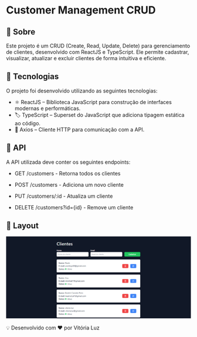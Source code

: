 # Customer Management CRUD

## 📌 Sobre

Este projeto é um CRUD (Create, Read, Update, Delete) para gerenciamento de clientes, desenvolvido com ReactJS e TypeScript. Ele permite cadastrar, visualizar, atualizar e excluir clientes de forma intuitiva e eficiente.

## 🚀 Tecnologias
O projeto foi desenvolvido utilizando as seguintes tecnologias:

* ⚛️ ReactJS – Biblioteca JavaScript para construção de interfaces modernas e performáticas.
* 🏷 TypeScript – Superset do JavaScript que adiciona tipagem estática ao código.
* 🔄 Axios – Cliente HTTP para comunicação com a API.

## 🔗 API

A API utilizada deve conter os seguintes endpoints:

* GET /customers - Retorna todos os clientes

* POST /customers - Adiciona um novo cliente

* PUT /customers/:id - Atualiza um cliente

* DELETE /customers?id={id} - Remove um cliente

## 🎨 Layout
![alt text](image.png)

💡 Desenvolvido com ❤️ por Vitória Luz